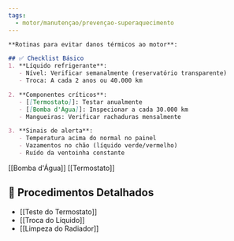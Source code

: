 ```yaml
---
tags:
  - motor/manutençao/prevençao-superaquecimento
---
```

```markdown
**Rotinas para evitar danos térmicos ao motor**:  

## ✅ Checklist Básico  
1. **Líquido refrigerante**:  
   - Nível: Verificar semanalmente (reservatório transparente)  
   - Troca: A cada 2 anos ou 40.000 km  

2. **Componentes críticos**:  
   - [[Termostato]]: Testar anualmente  
   - [[Bomba d'Água]]: Inspecionar a cada 30.000 km  
   - Mangueiras: Verificar rachaduras mensalmente  

3. **Sinais de alerta**:  
   - Temperatura acima do normal no painel  
   - Vazamentos no chão (líquido verde/vermelho)  
   - Ruído da ventoinha constante
```
[[Bomba d'Água]]
[[Termostato]]
## 🔗 Procedimentos Detalhados  
- [[Teste do Termostato]] 
- [[Troca do Líquido]]
- [[Limpeza do Radiador]]

